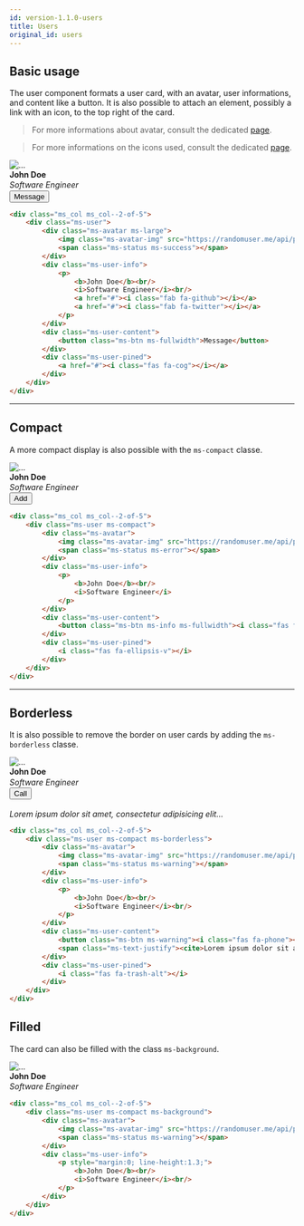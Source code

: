 ```yaml
---
id: version-1.1.0-users
title: Users
original_id: users
---
```


## Basic usage

The user component formats a user card, with an avatar, user informations, and content like a button. It is also possible to attach an element, possibly a link with an icon, to the top right of the card.

> For more informations about avatar, consult the dedicated [page](avatars.md).

> For more informations on the icons used, consult the dedicated [page](icons.md).

<div class="ms-browser">
    <div class="ms-tab-browser">
        <div class="ms-dot red"></div>
        <div class="ms-dot yellow"></div>
        <div class="ms-dot green"></div>
    </div>
    <div class="ms-content">
        <div class="ms_col ms_col--2-of-5 ms_col--centered">
            <div class="ms-user">
                <div class="ms-avatar ms-large">
                    <img class="ms-avatar-img" src="https://randomuser.me/api/portraits/women/65.jpg" alt="...">
                    <span class="ms-status ms-success"></span>
                </div>
                <div class="ms-user-info">
                    <p style="margin:0; line-height:1.3;">
                        <b>John Doe</b><br/>
                        <i>Software Engineer</i><br/>
                        <a href="#"><i class="fab fa-github"></i></a>
                        <a href="#"><i class="fab fa-twitter"></i></a>
                    </p>
                </div>
                <div class="ms-user-content">
                    <button class="ms-btn ms-fullwidth">Message</button>
                </div>
                <div class="ms-user-pined">
                    <a href="#"><i class="fas fa-cog"></i></a>
                </div>
            </div>
        </div>
    </div>
</div>

```html
<div class="ms_col ms_col--2-of-5">
    <div class="ms-user">
        <div class="ms-avatar ms-large">
            <img class="ms-avatar-img" src="https://randomuser.me/api/portraits/women/65.jpg" alt="...">
            <span class="ms-status ms-success"></span>
        </div>
        <div class="ms-user-info">
            <p>
                <b>John Doe</b><br/>
                <i>Software Engineer</i><br/>
                <a href="#"><i class="fab fa-github"></i></a>
                <a href="#"><i class="fab fa-twitter"></i></a>
            </p>
        </div>
        <div class="ms-user-content">
            <button class="ms-btn ms-fullwidth">Message</button>
        </div>
        <div class="ms-user-pined">
            <a href="#"><i class="fas fa-cog"></i></a>
        </div>
    </div>
</div>
```
___

## Compact

A more compact display is also possible with the `ms-compact` classe.

<div class="ms_col ms_col--2-of-5">
    <div class="ms-user ms-compact">
        <div class="ms-avatar">
            <img class="ms-avatar-img" src="https://randomuser.me/api/portraits/men/91.jpg" alt="...">
            <span class="ms-status ms-error"></span>
        </div>
        <div class="ms-user-info">
            <p style="margin:0; line-height:1.3;">
                <b>John Doe</b><br/>
                <i>Software Engineer</i>
            </p>
        </div>
        <div class="ms-user-content">
            <button class="ms-btn ms-info ms-fullwidth"><i class="fas fa-user-plus"></i> Add</button>
        </div>
        <div class="ms-user-pined">
            <i class="fas fa-ellipsis-v"></i>
        </div>
    </div>
</div>

```html
<div class="ms_col ms_col--2-of-5">
    <div class="ms-user ms-compact">
        <div class="ms-avatar">
            <img class="ms-avatar-img" src="https://randomuser.me/api/portraits/men/91.jpg" alt="...">
            <span class="ms-status ms-error"></span>
        </div>
        <div class="ms-user-info">
            <p>
                <b>John Doe</b><br/>
                <i>Software Engineer</i>
            </p>
        </div>
        <div class="ms-user-content">
            <button class="ms-btn ms-info ms-fullwidth"><i class="fas fa-user-plus"></i> Add</button>
        </div>
        <div class="ms-user-pined">
            <i class="fas fa-ellipsis-v"></i>
        </div>
    </div>
</div>
```
___

## Borderless

It is also possible to remove the border on user cards by adding the `ms-borderless` classe.

<div class="ms_col ms_col--2-of-5">
    <div class="ms-user ms-compact ms-borderless">
        <div class="ms-avatar">
            <img class="ms-avatar-img" src="https://randomuser.me/api/portraits/women/68.jpg" alt="...">
            <span class="ms-status ms-warning"></span>
        </div>
        <div class="ms-user-info">
            <p style="margin:0; line-height:1.3;">
                <b>John Doe</b><br/>
                <i>Software Engineer</i><br/>
            </p>
        </div>
        <div class="ms-user-content">
            <button class="ms-btn ms-warning"><i class="fas fa-phone"></i> Call</button><br/><br/>
            <span class="ms-text-justify"><cite>Lorem ipsum dolor sit amet, consectetur adipisicing elit...</cite></span>
        </div>
        <div class="ms-user-pined">
            <i class="fas fa-trash-alt"></i>
        </div>
    </div>
</div>

```html
<div class="ms_col ms_col--2-of-5">
    <div class="ms-user ms-compact ms-borderless">
        <div class="ms-avatar">
            <img class="ms-avatar-img" src="https://randomuser.me/api/portraits/women/68.jpg" alt="...">
            <span class="ms-status ms-warning"></span>
        </div>
        <div class="ms-user-info">
            <p>
                <b>John Doe</b><br/>
                <i>Software Engineer</i><br/>
            </p>
        </div>
        <div class="ms-user-content">
            <button class="ms-btn ms-warning"><i class="fas fa-phone"></i> Call</button><br/><br/>
            <span class="ms-text-justify"><cite>Lorem ipsum dolor sit amet, consectetur adipisicing elit...</cite></span>
        </div>
        <div class="ms-user-pined">
            <i class="fas fa-trash-alt"></i>
        </div>
    </div>
</div>
```

## Filled

The card can also be filled with the class `ms-background`.

<div class="ms_col ms_col--2-of-5">
    <div class="ms-user ms-compact ms-background">
        <div class="ms-avatar">
            <img class="ms-avatar-img" src="https://randomuser.me/api/portraits/women/68.jpg" alt="...">
            <span class="ms-status ms-warning"></span>
        </div>
        <div class="ms-user-info">
            <p style="margin:0; line-height:1.3;">
                <b>John Doe</b><br/>
                <i>Software Engineer</i><br/>
            </p>
        </div>
    </div>
</div>

```html
<div class="ms_col ms_col--2-of-5">
    <div class="ms-user ms-compact ms-background">
        <div class="ms-avatar">
            <img class="ms-avatar-img" src="https://randomuser.me/api/portraits/women/68.jpg" alt="...">
            <span class="ms-status ms-warning"></span>
        </div>
        <div class="ms-user-info">
            <p style="margin:0; line-height:1.3;">
                <b>John Doe</b><br/>
                <i>Software Engineer</i><br/>
            </p>
        </div>
    </div>
</div>
```